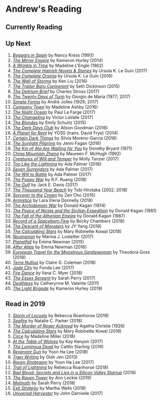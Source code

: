 # Andrew's Reading

## Currently Reading

## Up Next

1. [*Beggars in Spain*](https://books.google.com/books?isbn=0060733489) by Nancy Kress (1993)
1. [*The Mirror Empire*](https://books.google.com/books?id=Tls8CgAAQBAJ) by Kameron Hurley (2014)
1. [*A Wrinkle in Time*](https://books.google.com/books?id=r119-dYq0mwC) by Madeline L'Engle (1962)
1. [*The Complete Hainish Novels & Stories*](https://www.loa.org/books/554-the-hainish-novels-stories-boxed-set) by Ursula K. Le Guin (2017)
1. [*The Complete Orsinia*](https://www.loa.org/books/513-the-complete-orsinia) by Ursula K. Le Guin (2016)
1. [*The Wall of Storms*](https://books.google.com/books?id=EkqKCwAAQBAJ) by Ken Liu (2016)
1. [*The Traitor Baru Cormorant*](https://books.google.com/books?id=7VGNBwAAQBAJ) by Seth Dickinson (2015)
1. [*The Delirium Brief*](https://books.google.com/books?id=XGckDwAAQBAJ) by Charles Stross (2017)
1. [*The Twenty Days of Turin*](https://books.google.com/books?id=L1J8DAAAQBAJ) by Giorgio de Maria (1977; 2017)
1. [*Simple Forms*](https://books.google.com/books?id=QhJyCwAAQBAJ) by André Jolles (1929; 2017)
1. [*Company Town*](https://books.google.com/books?id=WbLPCgAAQBAJ) by Madeline Ashby (2016)
1. [*The Night Ocean*](https://books.google.com/books?id=lx2MDAAAQBAJ) by Paul Le Farge (2017)
1. [*The Changeling*](https://books.google.com/books?id=rJDbDgAAQBAJ) by Victor LaValle (2017)
1. [*The Blondes*](https://books.google.com/books/about/The_Blondes.html?id=FC6lBAAAQBAJ) by Emily Schultz (2015)
1. [*The Dark Days Club*](https://books.google.com/books/about/The_Dark_Days_Club.html?id=5ei-CQAAQBAJ) by Alison Goodman (2016)
1. [*A Planet for Rent*](https://books.google.com/books?isbn=1632060086) by YOSS (trans. David Frye) (2014)
1. [*Certain Dark Things*](https://books.google.com/books?isbn=1250099099) by Silvia Moreno-Garcia (2016)
1. [*The Sunlight Pilgrims*](https://books.google.com/books?isbn=0553418882) by Jenni Fagan (2016)
1. [*The Kin of Ata Are Waiting for You*](https://books.google.com/books?id=kIp65gZQM40C) by Dorothy Bryant (1971)
1. [*China Mountain Zhang*](https://books.google.com/books?isbn=1466827130) by Maureen F. McHugh (1992)
1. [*Creatures of Will and Temper*](https://books.google.com/books?id=uC62DQAAQBAJ) by Molly Tanzer (2017)
1. [*Too Like the Lightning*](https://books.google.com/books?id=RuWUCgAAQBAJ) by Ada Palmer (2016)
1. [*Seven Surrenders*](https://books.google.com/books?id=bLcsDAAAQBAJ) by Ada Palmer (2017)
1. [*The Will to Battle*](https://books.google.com/books?id=cF3dDgAAQBAJ) by Ada Palmer (2017)
1. [*The Poppy War*](https://books.google.com/books?id=c74wDwAAQBAJ) by R.F. Kuang (2018)
1. [*The Gulf*](https://books.google.com/books?id=BfZ2tAEACAAJ) by Jack E. Davis (2017)
1. [*The Thousand Year Beach*](https://books.google.com/books?id=up93swEACAAJ) by Tobi Hirotaka (2002; 2018)
1. [*Sorcerer to the Crown*](https://books.google.com/books?id=C-ZJBgAAQBAJ) by Zen Cho (2015)
1. [*Armistice*](https://books.google.com/books?isbn=1250173558) by Lara Elena Donnelly (2018)
1. [*The Archidamian War*](https://books.google.com/books?id=iIApuAEACAAJ) by Donald Kagan (1974)
1. [*The Peace of Nicias and the Sicilian Expedition*](https://books.google.com/books?id=OEXxtgEACAAJ) by Donald Kagan (1981)
1. [*The Fall of the Athenian Empire*](https://books.google.com/books?id=DNNCnTmLbPYC) by Donald Kagan (1987)
1. [*Record of a Spaceborn Few*](https://books.google.com/books?id=pdI0DwAAQBAJ&hl=en) by Becky Chambers (2018)
1. [*The Descent of Monsters*](https://books.google.com/books?isbn=1250165849) by JY Yang (2018)
1. [*The Calculating Stars*](https://books.google.com/books?isbn=146686124X) by Mary Robinette Kowal (2018)
1. [*Noumenon*](https://books.google.com/books?isbn=0062497855) by Marina J. Lostetter (2017)
1. [*Planetfall*](https://books.google.com/books?isbn=0698404327) by Emma Newman (2015)
1. [*After Atlas*](https://books.google.com/books?isbn=0425282406) by Emma Newman (2016)
1. [*European Travel for the Monstrous Gentlewoman*](https://books.google.com/books?isbn=1481466550) by Theodora Goss (2018)
1. [*Terra Nullius*](https://books.google.com/books?isbn=1618731521) by Claire G. Coleman (2018)
1. [*Jade City*](https://books.google.com/books?isbn=0316440892) by Fonda Lee (2017)
1. [*Fire Dance*](https://books.google.com/books/?id=h8BODwAAQBAJ) by Ilana C. Myer (2018)
1. [*The Essex Serpent*](https://books.google.com/books?id=9T0YDQAAQBAJ) by Sarah Perry (2017)
1. [*Deathless*](https://books.google.com/books?id=usPreJ4IgOsC) by Catherynne M. Valente (2011)
1. [*The Light Brigade*](https://books.google.com/books/about/The_Light_Brigade.html?id=2eaKDwAAQBAJ) by Kameron Hurley (2019)

## Read in 2019

1. [*Storm of Locusts*](https://books.google.com/books/about/Storm_of_Locusts.html?id=XD1qDwAAQBAJ&source=kp_book_description) by Rebecca Roanhorse (2019)
1. [*Seafire*](https://books.google.com/books?id=WtpmDwAAQBAJ) by Natalie C. Parker (2018)
1. [*The Murder of Roger Ackroyd*](https://books.google.com/books?id=jLUPkkcWpjQC) by Agatha Christie (1926)
1. [*The Calculating Stars*](https://books.google.com/books/about/The_Calculating_Stars.html?id=jvoyDwAAQBAJ) by Mary Robinette Kowal (2018)
1. [*Circe*](https://books.google.com/books/about/Circe_eBook_Axis_360.html?id=LCyWtQEACAAJ) by Madeline Miller (2018)
1. [*At the Table of Wolves*](https://books.google.com/books/about/At_the_Table_of_Wolves.html?id=tdBMDQAAQBAJ) by Kay Kenyon (2017)
1. [*The Luminous Dead*](https://books.google.com/books/about/The_Luminous_Dead.html?id=GzBkDwAAQBAJ) by Caitlin Starling (2019)
1. [*Revenant Gun*](https://books.google.com/books?id=N2dNDwAAQBAJ) by Yoon Ha Lee (2018)
1. [*Tiger Writing*](https://books.google.com/books/about/Tiger_Writing.html?id=5YyBXx92Ki0C) by Gish Jen (2013)
1. [*Raven Strategem*](https://books.google.com/books/about/Raven_Stratagem.html?id=1ZExvgAACAAJ) by Yoon Ha Lee (2017)
1. [*Trail of Lightning*](https://books.google.com/books?isbn=1534413510) by Rebecca Roanhorse (2018)
1. [*Bad Blood: Secrets and Lies in a Silicon Valley Startup*](https://books.google.com/books?isbn=1524731668) (2018)
1. [*The Raven Tower*](https://books.google.com/books?isbn=0316388718) by Ann Leckie (2019)
1. [*Melmoth*](https://books.google.com/books?isbn=0062856413) by Sarah Perry (2018)
1. [*Exit Strategy*](https://books.google.com/books?isbn=1250185467) by Martha Wells (2018)
1. [*Universal Harvester*](https://books.google.com/books?isbn=0374714029) by John Darnielle (2017)
